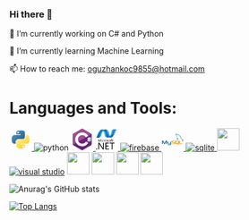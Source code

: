 
<!--
**ysfArslan1/ysfArslan1** is a ✨ _special_ ✨ repository because its `README.md` (this file) appears on your GitHub profile.

Here are some ideas to get you started:

- 🔭 I’m currently working on ...
- 🌱 I’m currently learning ...
- 👯 I’m looking to collaborate on ...
- 🤔 I’m looking for help with ...
- 💬 Ask me about ...
- 📫 How to reach me: ...
- 😄 Pronouns: ...
- ⚡ Fun fact: ...
-->

### Hi there 👋

🔭 I’m currently working on C# and Python

🌱 I’m currently learning Machine Learning

📫 How to reach me: oguzhankoc9855@hotmail.com

# Languages and Tools:

<a href="https://www.python.org" target="_blank"> <img src="https://raw.githubusercontent.com/devicons/devicon/master/icons/python/python-original.svg" alt="python" width="40" height="40"/> </a> <a > <img src="https://user-images.githubusercontent.com/58952369/180606646-173f28df-9b90-42f0-9170-20a966c19d8d.png" alt="python" width="40" height="40"/> </a>  <a href="https://www.w3schools.com/cs/" target="_blank"> <img src="https://raw.githubusercontent.com/devicons/devicon/master/icons/csharp/csharp-original.svg" alt="csharp" width="40" height="40"/> </a> <a href="https://dotnet.microsoft.com/" target="_blank"> <img src="https://raw.githubusercontent.com/devicons/devicon/master/icons/dot-net/dot-net-original-wordmark.svg" alt="dotnet" width="40" height="40"/> </a>  <a href="https://firebase.google.com/" target="_blank"> <img src="https://www.vectorlogo.zone/logos/firebase/firebase-icon.svg" alt="firebase" width="40" height="40"/> </a> <a href="https://www.mysql.com/" target="_blank"> <img src="https://raw.githubusercontent.com/devicons/devicon/master/icons/mysql/mysql-original-wordmark.svg" alt="mysql" width="40" height="40"/> </a>    <a href="https://www.sqlite.org/" target="_blank"> <img src="https://www.vectorlogo.zone/logos/sqlite/sqlite-icon.svg" alt="sqlite" width="40" height="40"/> </a> <a href="https://code.visualstudio.com/" rel="nofollow"><img src="https://camo.githubusercontent.com/2f7d9c653bd1edd735b3db07d7c4b47ae45959e17c14053fa4f543ac93cc1a8c/68747470733a2f2f696d672e69636f6e73382e636f6d2f636f6c6f722f34382f3030303030302f76697375616c2d73747564696f2d636f64652d323031392e706e67" width="40" height="40" data-canonical-src="https://img.icons8.com/color/48/000000/visual-studio-code-2019.png" style="max-width: 100%;"></a> <a href="https://visualstudio.microsoft.com/tr/vs/" rel="nofollow"><img  src="https://camo.githubusercontent.com/6654077c582dc7a931a7f54d124ef1df886e09989128f3281e25f8390e41da8b/68747470733a2f2f696d672e69636f6e73382e636f6d2f636f6c6f722f34382f3030303030302f76697375616c2d73747564696f2e706e67" alt="visual studio" height="40" width="40" data-canonical-src="https://img.icons8.com/color/48/000000/visual-studio.png" style="max-width: 100%;"></a>
<a > <img src="https://user-images.githubusercontent.com/58952369/180606891-d68cc88b-4e4a-475b-89c7-74f9095ba09c.png"  width="40" height="40"/> </a>
<a > <img src="https://user-images.githubusercontent.com/58952369/180606831-6850d90a-ef12-499d-88a2-0fa757eea698.png"  width="40" height="40"/> </a>
<a > <img src="https://user-images.githubusercontent.com/58952369/180606805-f3d14a74-1bb1-4594-9358-877977d827f7.png"  width="40" height="40"/> </a>
<a > <img src="https://user-images.githubusercontent.com/58952369/180606741-c99caac4-0ee5-4d5f-abd2-249c8effd495.png"  width="40" height="40"/> </a>
      

![Anurag's GitHub stats](https://github-readme-stats.vercel.app/api?username=ysfArslan1&show_icons=true&theme=transparent)

[![Top Langs](https://github-readme-stats.vercel.app/api/top-langs/?username=ysfArslan1&langs_count=8)](https://github.com/ysfArslan1/github-readme-stats)
